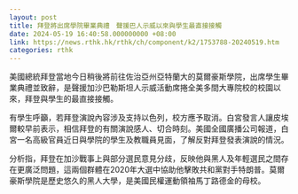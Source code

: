```yaml
---
layout: post
title: 拜登將出席學院畢業典禮　聲援巴人示威以來與學生最直接接觸
date: 2024-05-19 16:40:58.000000000 +08:00
link: https://news.rthk.hk/rthk/ch/component/k2/1753788-20240519.htm
categories: rthk
---
```


美國總統拜登當地今日稍後將前往佐治亞州亞特蘭大的莫爾豪斯學院，出席學生畢業典禮並致辭，是聲援加沙巴勒斯坦人示威活動席捲全美多間大專院校的校園以來，拜登與學生的最直接接觸。

有學生呼籲，若拜登演說內容涉及支持以色列，校方應予取消。白宮發言人讓皮埃爾較早前表示，相信拜登的有關演說感人、切合時刻。美國全國廣播公司報道，白宮一名高級官員近日與學院的學生及教職員見面，了解反對拜登發表演說的情況。

分析指，拜登在加沙戰事上與部分選民意見分歧，反映他與黑人及年輕選民之間存在更廣泛問題，這兩個群體在2020年大選中協助他擊敗共和黨對手特朗普。莫爾豪斯學院是歷史悠久的黑人大學，是美國民權運動領袖馬丁路德金的母校。
